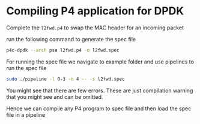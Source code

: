# Compiling P4 application for DPDK

Complete the `l2fwd.p4` to swap the MAC header for an incoming packet

run the following command to generate the spec file

```bash
p4c-dpdk --arch psa l2fwd.p4 -o l2fwd.spec
```

For running the spec file we navigate to example folder and use pipelines to run the spec file

```bash
sudo ./pipeline -l 0-3 -n 4 -- -s l2fwd.spec
```

You might see that there are few errors. These are just compilation warning that you might see and can be omitted.


Hence we can compile any P4 program to spec file and then load the spec file in a pipeline


